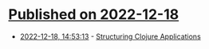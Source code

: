 # [Published on 2022-12-18](index.md)

* [2022-12-18, 14:53:13](https://lobste.rs/s/4h42vn/structuring_clojure_applications) - [Structuring Clojure Applications](https://yogthos.net/posts/2022-12-18-StructuringClojureApplications.html)

